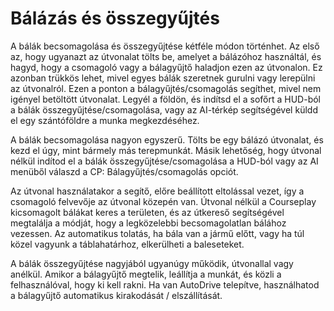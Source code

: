 # Bálázás és összegyűjtés


A bálák becsomagolása és összegyűjtése kétféle módon történhet.
Az első az, hogy ugyanazt az útvonalat tölts be, amelyet a bálázóhoz használtál, és hagyd, hogy a csomagoló vagy a bálagyűjtő haladjon ezen az útvonalon.
Ez azonban trükkös lehet, mivel egyes bálák szeretnek gurulni vagy lerepülni az útvonalról.
Ezen a ponton a bálagyűjtés/csomagolás segíthet, mivel nem igényel betöltött útvonalat.
Legyél a földön, és indítsd el a sofőrt a HUD-ból a bálák összegyűjtése/csomagolása, vagy az AI-térkép segítségével küldd el egy szántóföldre a munka megkezdéséhez.



A bálák becsomagolása nagyon egyszerű. Tölts be egy bálázó útvonalat, és kezd el úgy, mint bármely más terepmunkát. Másik lehetőség, hogy
útvonal nélkül indítod el a bálák összegyűjtése/csomagolása a HUD-ból vagy az AI menüből válaszd a CP: Bálagyűjtés/csomagolás opciót.
  


Az útvonal használatakor a segítő, előre beállított eltolással vezet, így a csomagoló felvevője az útvonal közepén van.
Útvonal nélkül a Courseplay kicsomagolt bálákat keres a területen, és az útkereső segítségével megtalálja a módját,
hogy a legközelebbi becsomagolatlan bálához vezessen.
Az automatikus tolatás, ha bála van a jármű előtt, vagy ha túl közel vagyunk a táblahatárhoz, elkerülheti a baleseteket.



A bálák összegyűjtése nagyjából ugyanúgy működik, útvonallal vagy anélkül.
Amikor a bálagyűjtő megtelik, leállítja a munkát, és közli a felhasználóval, hogy ki kell rakni. Ha van AutoDrive
telepítve, használhatod a bálagyűjtő automatikus kirakodását / elszállítását.


